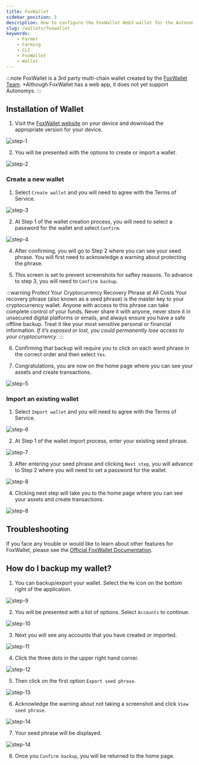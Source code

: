 ```yaml
---
title: FoxWallet
sidebar_position: 3
description: How to configure the FoxWallet Web3 wallet for the Autonomys Network
slug: /wallets/foxwallet
keywords:
    - Farmer
    - Farming
    - CLI
    - FoxWallet
    - Wallet
---
```


:::note
FoxWallet is a 3rd party multi-chain wallet created by the [FoxWallet Team](https://foxwallet.com/).
*Although FoxWallet has a web app, it does not yet support Autonomys.
:::

## Installation of Wallet

1. Visit the [FoxWallet website](https://foxwallet.com/) on your device and download the appropriate version for your device.

![step-1](/img/doc-imgs/foxwallet/FoxWallet-1.jpg)

2. You will be presented with the options to create or import a wallet.

![step-2](/img/doc-imgs/foxwallet/FoxWallet-3.jpg)

### Create a new wallet

1. Select `Create wallet` and you will need to agree with the Terms of Service.

![step-3](/img/doc-imgs/foxwallet/FoxWallet-2.jpg)

2. At Step 1 of the wallet creation process, you will need to select a password for the wallet and select `Confirm`.

![step-4](/img/doc-imgs/foxwallet/FoxWallet-4.jpg)

4. After confirming, you will go to Step 2 where you can see your seed phrase. You will first need to acknowledge a warning about protecting the phrase.

5. This screen is set to prevent screenshots for saftey reasons. To advance to step 3, you will need to `Confirm backup`.

:::warning Protect Your Cryptocurrency Recovery Phrase at All Costs
Your recovery phrase (also known as a seed phrase) is the master key to your cryptocurrency wallet. Anyone with access to this phrase can take complete control of your funds. Never share it with anyone, never store it in unsecured digital platforms or emails, and always ensure you have a safe offline backup. Treat it like your most sensitive personal or financial information. *If it’s exposed or lost, you could permanently lose access to your cryptocurrency*.
:::

6. Confirming that backup will require you to click on each word phrase in the correct order and then select `Yes`.

7. Congratulations, you are now on the home page where you can see your assets and create transactions.

![step-5](/img/doc-imgs/foxwallet/FoxWallet-5.jpg)

### Import an existing wallet

1. Select `Import wallet` and you will need to agree with the Terms of Service.

![step-6](/img/doc-imgs/foxwallet/FoxWallet-2.jpg)

2. At Step 1 of the wallet import process, enter your existing seed phrase.

![step-7](/img/doc-imgs/foxwallet/FoxWallet-6.jpg)

3. After entering your seed phrase and clicking `Next step`, you will advance to Step 2 where you will need to set a password for the wallet.

![step-8](/img/doc-imgs/foxwallet/FoxWallet-7.jpg)

4. Clicking next step will take you to the home page where you can see your assets and create transactions.

![step-8](/img/doc-imgs/foxwallet/FoxWallet-5.jpg)

## Troubleshooting

If you face any trouble or would like to learn about other features for FoxWallet, please see the [Official FoxWallet Documentation](https://hc.foxwallet.com/docs).

## How do I backup my wallet?

1. You can backup/export your wallet. Select the `Me` icon on the bottom right of the application.

![step-9](/img/doc-imgs/foxwallet/FoxWallet-8.png)

2. You will be presented with a list of options. Select `Accounts` to continue.

![step-10](/img/doc-imgs/foxwallet/FoxWallet-9.jpg)

3. Next you will see any accounts that you have created or imported.

![step-11](/img/doc-imgs/foxwallet/FoxWallet-10.png)

4. Click the three dots in the upper right hand corner.

![step-12](/img/doc-imgs/foxwallet/FoxWallet-11.png)

5. Then click on the first option `Export seed phrase`.

![step-13](/img/doc-imgs/foxwallet/FoxWallet-12.png)

6. Acknowledge the warning about not taking a screenshot and click `View seed phrase`.

![step-14](/img/doc-imgs/foxwallet/FoxWallet-13.png)

7. Your seed phrase will be displayed.

![step-14](/img/doc-imgs/foxwallet/FoxWallet-14.jpg)

8. Once you `Confirm backup`, you will be returned to the home page.
